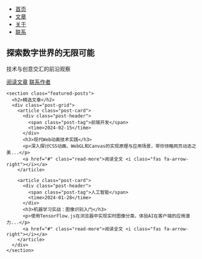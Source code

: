 
<html lang="zh-CN">
<head>
  <meta charset="UTF-8">
  <meta name="viewport" content="width=device-width, initial-scale=1.0">

  <title>技术视界 | 首页</title>

  <link rel="stylesheet" href="library/css/style.css">
  <link rel="stylesheet" href="https://cdnjs.cloudflare.com/ajax/libs/font-awesome/6.0.0/css/all.min.css">
</head>
<body>
  <nav class="navbar">
    <ul class="nav-links">
      <li><a href="library/pages/index.html"><i class="fas fa-home"></i> 首页</a></li>
      <!-- 修改导航栏链接自动打开 -->
      <li><a href="library/pages/articles.html#all-expand"><i class="fas fa-book-open"></i> 文章</a></li>
      <li><a href="library/pages/about.html"><i class="fas fa-user"></i> 关于</a></li>
      <li><a href="library/pages/contact.html"><i class="fas fa-envelope"></i> 联系</a></li>
    </ul>
  </nav>

  <main class="container">
    <section class="hero">
      <div class="hero-content">
        <h1 class="hero-title">探索数字世界的无限可能</h1>
        <p class="hero-subtitle">技术与创意交汇的前沿观察</p>
        <div class="cta-buttons">
          <a href="library/pages/articles.html" class="btn primary">阅读文章</a>
          <a href="library/pages/contact.html" class="btn secondary">联系作者</a>
        </div>
      </div>
    </section>

    <section class="featured-posts">
      <h2>精选文章</h2>
      <div class="post-grid">
        <article class="post-card">
          <div class="post-header">
            <span class="post-tag">前端开发</span>
            <time>2024-02-15</time>
          </div>
          <h3>现代Web动画技术实践</h3>
          <p>深入探讨CSS动画、WebGL和Canvas的实现原理与应用场景，带你领略网页动态之美...</p>
          <a href="#" class="read-more">阅读全文 <i class="fas fa-arrow-right"></i></a>
        </article>

        <article class="post-card">
          <div class="post-header">
            <span class="post-tag">人工智能</span>
            <time>2024-01-28</time>
          </div>
          <h3>机器学习实战：图像识别入门</h3>
          <p>使用TensorFlow.js在浏览器中实现实时图像分类，体验AI在客户端的应用潜力...</p>
          <a href="#" class="read-more">阅读全文 <i class="fas fa-arrow-right"></i></a>
        </article>
      </div>
    </section>
  </main>

  <script src="library/js/particles.js"></script>
</body>
</html>
